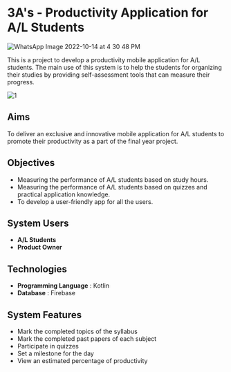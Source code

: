 # 3A's - Productivity Application for A/L Students

![WhatsApp Image 2022-10-14 at 4 30 48 PM](https://user-images.githubusercontent.com/99158371/195836547-6fc60924-7b80-47a5-bd23-60fc93f94af3.jpeg)

This is a project to develop a productivity mobile application for A/L students. The main use of this system is to help the students for organizing their studies by providing self-assessment tools that can measure their progress.

![1](https://user-images.githubusercontent.com/99158371/195840706-1f1d5821-3dfe-462e-9466-c0ef43ad9d8e.jpg)


## Aims

To deliver an exclusive and innovative mobile application for A/L students to promote their productivity as a part of the final year project.​

## Objectives

 - Measuring the performance of A/L students based on study hours.​
 - Measuring the performance of A/L students based on quizzes and practical application knowledge.​
 - To develop a user-friendly app for all the users​.
 
 ## System Users

 - **A/L Students**
 - **Product Owner**
 
 ## Technologies

 - **Programming Language** : Kotlin
 - **Database** : Firebase
 
 ## System Features

 - Mark the completed topics of the syllabus
 - Mark the completed past papers of each subject
 - Participate in quizzes
 - Set a milestone for the day
 - View an estimated percentage of productivity
 
 
